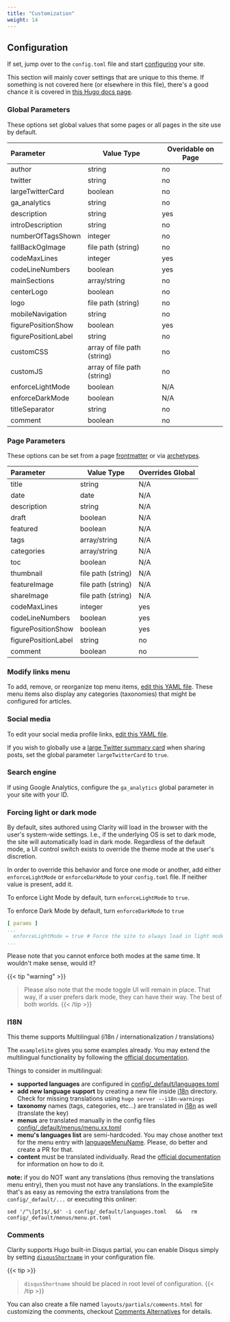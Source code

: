 ```yaml
---
title: "Customization"
weight: 14
---
```


## Configuration

If set, jump over to the `config.toml` file and start [configuring](#configuration) your site.

This section will mainly cover settings that are unique to this theme. If something is not covered here (or elsewhere in
this file), there's a good chance it is covered
in [this Hugo docs page](https://gohugo.io/getting-started/configuration/#configuration-file).

### Global Parameters

These options set global values that some pages or all pages in the site use by default.

| Parameter           | Value Type                  | Overidable on Page |
|:--------------------|-----------------------------|--------------------|
| author              | string                      | no                 |
| twitter             | string                      | no                 |
| largeTwitterCard    | boolean                     | no                 |
| ga_analytics        | string                      | no                 |
| description         | string                      | yes                |
| introDescription    | string                      | no                 |
| numberOfTagsShown   | integer                     | no                 |
| fallBackOgImage     | file path (string)          | no                 |
| codeMaxLines        | integer                     | yes                |
| codeLineNumbers     | boolean                     | yes                |
| mainSections        | array/string                | no                 |
| centerLogo          | boolean                     | no                 |
| logo                | file path (string)          | no                 |
| mobileNavigation    | string                      | no                 |
| figurePositionShow  | boolean                     | yes                |
| figurePositionLabel | string                      | no                 |
| customCSS           | array of file path (string) | no                 |
| customJS            | array of file path (string) | no                 |
| enforceLightMode    | boolean                     | N/A                |
| enforceDarkMode     | boolean                     | N/A                |
| titleSeparator      | string                      | no                 |
| comment             | boolean                     | no                 |

### Page Parameters

These options can be set from a page [frontmatter](https://gohugo.io/content-management/front-matter#readout) or
via [archetypes](https://gohugo.io/content-management/archetypes/#readout).

| Parameter           | Value Type         | Overrides Global |
|:--------------------|--------------------|------------------|
| title               | string             | N/A              |
| date                | date               | N/A              |
| description         | string             | N/A              |
| draft               | boolean            | N/A              |
| featured            | boolean            | N/A              |
| tags                | array/string       | N/A              |
| categories          | array/string       | N/A              |
| toc                 | boolean            | N/A              |
| thumbnail           | file path (string) | N/A              |
| featureImage        | file path (string) | N/A              |
| shareImage          | file path (string) | N/A              |
| codeMaxLines        | integer            | yes              |
| codeLineNumbers     | boolean            | yes              |
| figurePositionShow  | boolean            | yes              |
| figurePositionLabel | string             | no               |
| comment             | boolean            | no               |

### Modify links menu

To add, remove, or reorganize top menu
items, [edit this YAML file](https://github.com/chipzoller/hugo-clarity/blob/master/exampleSite/data/menu.yaml). These
menu items also display any categories (taxonomies) that might be configured for articles.

### Social media

To edit your social media profile
links, [edit this YAML file](https://github.com/chipzoller/hugo-clarity/blob/master/exampleSite/data/social.yaml).

If you wish to globally use
a [large Twitter summary card](https://developer.twitter.com/en/docs/twitter-for-websites/cards/overview/summary-card-with-large-image)
when sharing posts, set the global parameter `largeTwitterCard` to `true`.

### Search engine

If using Google Analytics, configure the `ga_analytics` global parameter in your site with your ID.

### Forcing light or dark mode

By default, sites authored using Clarity will load in the browser with the user's system-wide settings. I.e., if the
underlying OS is set to dark mode, the site will automatically load in dark mode. Regardless of the default mode, a UI
control switch exists to override the theme mode at the user's discretion.

In order to override this behavior and force one mode or another, add either `enforceLightMode` or `enforceDarkMode` to
your `config.toml` file. If neither value is present, add it.

To enforce Light Mode by default, turn `enforceLightMode`  to `true`.

To enforce Dark Mode by default, turn `enforceDarkMode`  to `true`

```yaml
[ params ]
...
  enforceLightMode = true # Force the site to always load in light mode.
...
```

Please note that you cannot enforce both modes at the same time. It wouldn't make sense, would it?

{{< tip "warning" >}}
> Please also note that the mode toggle UI will remain in place. That way, if a user prefers dark mode, they can have
> their way. The best of both worlds.
> {{< /tip >}}

### I18N

This theme supports Multilingual (i18n / internationalization / translations)

The `exampleSite` gives you some examples already.
You may extend the multilingual functionality by following
the [official documentation](https://gohugo.io/content-management/multilingual/).

Things to consider in multilingual:

* **supported languages** are configured
  in [config/_default/languages.toml](./exampleSite/config/_default/languages.toml)
* **add new language support** by creating a new file inside [i18n](./i18n/) directory.
  Check for missing translations using `hugo server --i18n-warnings`
* **taxonomy** names (tags, categories, etc...) are translated in [i18n](./i18n/) as well (translate the key)
* **menus** are translated manually in the config
  files [config/_default/menus/menu.xx.toml](./exampleSite/config/_default/menus/)
* **menu's languages list** are semi-hardcoded. You may chose another text for the menu entry
  with [languageMenuName](./exampleSite/config.toml). Please, do better and create a PR for that.
* **content** must be translated individually. Read
  the [official documentation](https://gohugo.io/content-management/multilingual/#translate-your-content) for
  information on how to do it.

**note:** if you do NOT want any translations (thus removing the translations menu entry), then you must not have any
translations.
In the exampleSite that's as easy as removing the extra translations from the `config/_default/...` or executing this
onliner:

```shell
sed '/^\[pt]$/,$d' -i config/_default/languages.toml   &&   rm config/_default/menus/menu.pt.toml
```

### Comments

Clarity supports Hugo built-in Disqus partial, you can enable Disqus simply by
setting [`disqusShortname`](https://gohugo.io/templates/internal/#configure-disqus) in your configuration file.

{{< tip >}}
> `disqusShortname` should be placed in root level of configuration.
> {{< /tip >}}

You can also create a file named `layouts/partials/comments.html` for customizing the comments,
checkout [Comments Alternatives](https://gohugo.io/content-management/comments/#comments-alternatives) for details.
